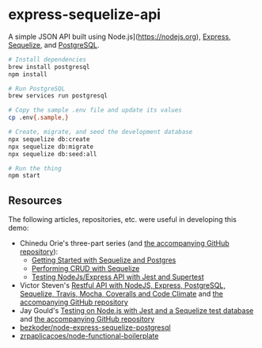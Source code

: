 # express-sequelize-api

A simple JSON API built using Node.js](https://nodejs.org), [Express](https://expressjs.com), [Sequelize](https://sequelize.org), and [PostgreSQL](https://www.postgresql.org).

```sh
# Install dependencies
brew install postgresql
npm install

# Run PostgreSQL
brew services run postgresql

# Copy the sample .env file and update its values
cp .env{.sample,}

# Create, migrate, and seed the development database
npx sequelize db:create
npx sequelize db:migrate
npx sequelize db:seed:all

# Run the thing
npm start
```

## Resources

The following articles, repositories, etc. were useful in developing this demo:

- Chinedu Orie's three-part series (and [the accompanying GitHub repository](https://github.com/nedssoft/sequelize-with-postgres-tutorial)):
	- [Getting Started with Sequelize and Postgres](https://dev.to/nedsoft/getting-started-with-sequelize-and-postgres-emp)
	- [Performing CRUD with Sequelize](https://dev.to/nedsoft/performing-crud-with-sequelize-29cf)
	- [Testing NodeJs/Express API with Jest and Supertest](https://dev.to/nedsoft/testing-nodejs-express-api-with-jest-and-supertest-1km6)
- Victor Steven's [Restful API with NodeJS, Express, PostgreSQL, Sequelize, Travis, Mocha, Coveralls and Code Climate](https://medium.com/@victorsteven/restful-api-with-nodejs-express-postgresql-sequelize-travis-mocha-coveralls-and-code-climate-f28715f7a014) and [the accompanying GitHub repository](https://github.com/victorsteven/Book-app-NodeJS-PostgreSQL-Travis-Coveralls-Code-Climate)
- Jay Gould's [Testing on Node.js with Jest and a Sequelize test database](https://www.jaygould.co.uk/2020-07-28-jest-sequelize-testing-dedicated-database/) and [the accompanying GitHub repository](https://github.com/jaygould/nextjs-typescript-jwt-boilerplate)
- [bezkoder/node-express-sequelize-postgresql](https://github.com/bezkoder/node-express-sequelize-postgresql)
- [zrpaplicacoes/node-functional-boilerplate](https://github.com/zrpaplicacoes/node-functional-boilerplate)
